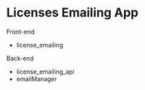 # Licenses Emailing App

Front-end
- license_emailing

Back-end
- license_emailing_api
- emailManager
